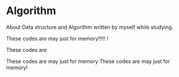 # Algorithm
About Data structure and Algorithm written by myself while studying.

These codes are may just for memory!!!!! !

These codes are


These codes are may just for memory
These codes are may just for memory!



